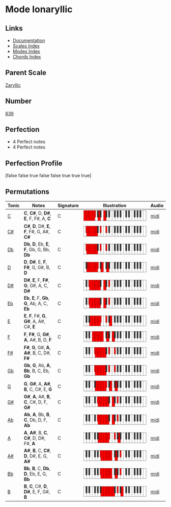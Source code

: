 # Mode Ionaryllic

## Links

- [Documentation](index.md)
- [Scales Index](Scales.md)
- [Modes Index](Modes.md)
- [Chords Index](Chords.md)

## Parent Scale

[Zaryllic](ScaleZaryllic.md)

## Number

[639](https://ianring.com/musictheory/scales/639)

## Perfection

- 4 Perfect notes
- 4 Perfect notes

## Perfection Profile

[false false true false false true true true]

## Permutations

| Tonic | Notes | Signature | Illustration | Audio |
|-------|-------|-----------|--------------|-------|
| [C](ModeCNaturalIonaryllic.md) | **C**, **C#**, D, **D#**, **E**, F, F#, A, **C** | C | ![CNaturalIonaryllic](ModeCNaturalIonaryllic.png) | [midi](https://github.com/edipermadi/music/blob/main/docs/ModeCNaturalIonaryllic.mid?raw=true) |
| [C#](ModeCSharpIonaryllic.md) | **C#**, **D**, D#, **E**, **F**, F#, G, A#, **C#** | C | ![CSharpIonaryllic](ModeCSharpIonaryllic.png) | [midi](https://github.com/edipermadi/music/blob/main/docs/ModeCSharpIonaryllic.mid?raw=true) |
| [Db](ModeDFlatIonaryllic.md) | **Db**, **D**, Eb, **E**, **F**, Gb, G, Bb, **Db** | C | ![DFlatIonaryllic](ModeDFlatIonaryllic.png) | [midi](https://github.com/edipermadi/music/blob/main/docs/ModeDFlatIonaryllic.mid?raw=true) |
| [D](ModeDNaturalIonaryllic.md) | **D**, **D#**, E, **F**, **F#**, G, G#, B, **D** | C | ![DNaturalIonaryllic](ModeDNaturalIonaryllic.png) | [midi](https://github.com/edipermadi/music/blob/main/docs/ModeDNaturalIonaryllic.mid?raw=true) |
| [D#](ModeDSharpIonaryllic.md) | **D#**, **E**, F, **F#**, **G**, G#, A, C, **D#** | C | ![DSharpIonaryllic](ModeDSharpIonaryllic.png) | [midi](https://github.com/edipermadi/music/blob/main/docs/ModeDSharpIonaryllic.mid?raw=true) |
| [Eb](ModeEFlatIonaryllic.md) | **Eb**, **E**, F, **Gb**, **G**, Ab, A, C, **Eb** | C | ![EFlatIonaryllic](ModeEFlatIonaryllic.png) | [midi](https://github.com/edipermadi/music/blob/main/docs/ModeEFlatIonaryllic.mid?raw=true) |
| [E](ModeENaturalIonaryllic.md) | **E**, **F**, F#, **G**, **G#**, A, A#, C#, **E** | C | ![ENaturalIonaryllic](ModeENaturalIonaryllic.png) | [midi](https://github.com/edipermadi/music/blob/main/docs/ModeENaturalIonaryllic.mid?raw=true) |
| [F](ModeFNaturalIonaryllic.md) | **F**, **F#**, G, **G#**, **A**, A#, B, D, **F** | C | ![FNaturalIonaryllic](ModeFNaturalIonaryllic.png) | [midi](https://github.com/edipermadi/music/blob/main/docs/ModeFNaturalIonaryllic.mid?raw=true) |
| [F#](ModeFSharpIonaryllic.md) | **F#**, **G**, G#, **A**, **A#**, B, C, D#, **F#** | C | ![FSharpIonaryllic](ModeFSharpIonaryllic.png) | [midi](https://github.com/edipermadi/music/blob/main/docs/ModeFSharpIonaryllic.mid?raw=true) |
| [Gb](ModeGFlatIonaryllic.md) | **Gb**, **G**, Ab, **A**, **Bb**, B, C, Eb, **Gb** | C | ![GFlatIonaryllic](ModeGFlatIonaryllic.png) | [midi](https://github.com/edipermadi/music/blob/main/docs/ModeGFlatIonaryllic.mid?raw=true) |
| [G](ModeGNaturalIonaryllic.md) | **G**, **G#**, A, **A#**, **B**, C, C#, E, **G** | C | ![GNaturalIonaryllic](ModeGNaturalIonaryllic.png) | [midi](https://github.com/edipermadi/music/blob/main/docs/ModeGNaturalIonaryllic.mid?raw=true) |
| [G#](ModeGSharpIonaryllic.md) | **G#**, **A**, A#, **B**, **C**, C#, D, F, **G#** | C | ![GSharpIonaryllic](ModeGSharpIonaryllic.png) | [midi](https://github.com/edipermadi/music/blob/main/docs/ModeGSharpIonaryllic.mid?raw=true) |
| [Ab](ModeAFlatIonaryllic.md) | **Ab**, **A**, Bb, **B**, **C**, Db, D, F, **Ab** | C | ![AFlatIonaryllic](ModeAFlatIonaryllic.png) | [midi](https://github.com/edipermadi/music/blob/main/docs/ModeAFlatIonaryllic.mid?raw=true) |
| [A](ModeANaturalIonaryllic.md) | **A**, **A#**, B, **C**, **C#**, D, D#, F#, **A** | C | ![ANaturalIonaryllic](ModeANaturalIonaryllic.png) | [midi](https://github.com/edipermadi/music/blob/main/docs/ModeANaturalIonaryllic.mid?raw=true) |
| [A#](ModeASharpIonaryllic.md) | **A#**, **B**, C, **C#**, **D**, D#, E, G, **A#** | C | ![ASharpIonaryllic](ModeASharpIonaryllic.png) | [midi](https://github.com/edipermadi/music/blob/main/docs/ModeASharpIonaryllic.mid?raw=true) |
| [Bb](ModeBFlatIonaryllic.md) | **Bb**, **B**, C, **Db**, **D**, Eb, E, G, **Bb** | C | ![BFlatIonaryllic](ModeBFlatIonaryllic.png) | [midi](https://github.com/edipermadi/music/blob/main/docs/ModeBFlatIonaryllic.mid?raw=true) |
| [B](ModeBNaturalIonaryllic.md) | **B**, **C**, C#, **D**, **D#**, E, F, G#, **B** | C | ![BNaturalIonaryllic](ModeBNaturalIonaryllic.png) | [midi](https://github.com/edipermadi/music/blob/main/docs/ModeBNaturalIonaryllic.mid?raw=true) |
